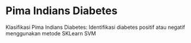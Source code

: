 # Pima Indians Diabetes
Klasifikasi Pima Indians Diabetes: Identifikasi diabetes positif atau negatif menggunakan metode SKLearn SVM
